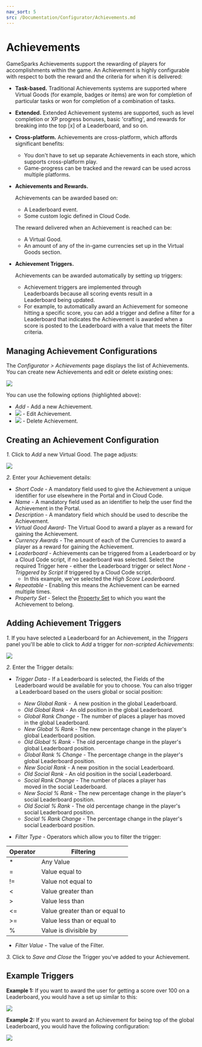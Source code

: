 ```yaml
---
nav_sort: 5
src: /Documentation/Configurator/Achievements.md
---
```


# Achievements

GameSparks Achievements support the rewarding of players for accomplishments within the game. An Achievement is highly configurable with respect to both the reward and the criteria for when it is delivered:
* **Task-based.** Traditional Achievements systems are supported where Virtual Goods (for example, badges or items) are won for completion of particular tasks or won for completion of a combination of tasks.
* **Extended.** Extended Achievement systems are supported, such as level completion or XP progress bonuses, basic 'crafting', and rewards for breaking into the top [x] of a Leaderboard, and so on.
* **Cross-platform.** Achievements are cross-platform, which affords significant benefits:
  * You don't have to set up separate Achievements in each store, which supports cross-platform play.
  * Game-progress can be tracked and the reward can be used across multiple platforms.


* **Achievements and Rewards.**

  Achievements can be awarded based on:
  * A Leaderboard event.
  * Some custom logic defined in Cloud Code.

  The reward delivered when an Achievement is reached can be:
  * A Virtual Good.
  * An amount of any of the in-game currencies set up in the Virtual Goods section.

* **Achievement Triggers.**

  Achievements can be awarded automatically by setting up triggers:
  * Achievement triggers are implemented through Leaderboards because all scoring events result in a Leaderboard being updated.
  * For example, to automatically award an Achievement for someone hitting a specific score, you can add a trigger and define a filter for a Leaderboard that indicates the Achievement is awarded when a score is posted to the Leaderboard with a value that meets the filter criteria.

## Managing Achievement Configurations

The *Configurator > Achievements* page displays the list of Achievements. You can create new Achievements and edit or delete existing ones:

![](img/Achs/6.png)

You can use the following options (highlighted above):

 * *Add* - Add a new Achievement.
 * ![](/img/icons/editicon.png) - Edit Achievement.
 * ![](/img/icons/deleteicon.png) - Delete Achievement.


## Creating an Achievement Configuration

*1.* Click to *Add* a new Virtual Good. The page adjusts:

![](img/Achs/7.png)

*2.* Enter your Achievement details:

* *Short Code* \- A mandatory field used to give the Achievement a unique identifier for use elsewhere in the Portal and in Cloud Code.
* *Name* \- A mandatory field used as an identifier to help the user find the Achievement in the Portal.
* *Description* \- A mandatory field which should be used to describe the Achievement.
* *Virtual Good Award*- The Virtual Good to award a player as a reward for gaining the Achievement.
* *Currency Awards* \- The amount of each of the Currencies to award a player as a reward for gaining the Achievement.
* *Leaderboard* \- Achievements can be triggered from a Leaderboard or by a Cloud Code script, if no Leaderboard was selected. Select the required Trigger here - either the Leaderboard trigger or select *None - Triggered by Script* if triggered by a Cloud Code script.
  * In this example, we've selected the *High Score Leaderboard*.
* *Repeatable*  \- Enabling this means the Achievement can be earned multiple times.
* *Property Set* - Select the [Property Set](/Documentation/Configurator/Properties.md) to which you want the Achievement to belong.

## Adding Achievement Triggers

*1.* If you have selected a Leaderboard for an Achievement, in the *Triggers* panel you'll be able to click to *Add* a trigger for *non-scripted Achievements*:

![](img/Achs/8.png)

*2.* Enter the Trigger details:

* *Trigger Data* \- If a Leaderboard is selected, the Fields of the Leaderboard would be available for you to choose. You can also trigger a Leaderboard based on the users global or social position:

  * *New Global Rank* \-  A new position in the global Leaderboard.
  * *Old Global Rank* \- An old position in the global Leaderboard.
  * *Global Rank Change* - The number of places a player has moved in the global Leaderboard.
  * *New Global % Rank* \- The new percentage change in the player's global Leaderboard position.
  * *Old Global % Rank* \- The old percentage change in the player's global Leaderboard position.
  * *Global Rank % Change* \- The percentage change in the player's global Leaderboard position.
  * *New Social Rank* \- A new position in the social Leaderboard.
  * *Old Social Rank* \- An old position in the social Leaderboard.
  * *Social Rank Change* \- The number of places a player has moved in the social Leaderboard.
  * *New Social % Rank* \- The new percentage change in the player's social Leaderboard position.
  * *Old Social % Rank* \- The old percentage change in the player's social Leaderboard position.
  * *Social % Rank Change* \- The percentage change in the player's social Leaderboard position.

* *Filter Type* \- Operators which allow you to filter the trigger:

| Operator | Filtering               
| ------| ---------
|  *  | Any Value
|  =   | Value equal to
|  !=   | Value not equal to
|  <  | Value greater than
|  >   | Value less than
|  <=   | Value greater than or equal to
|  >=  | Value less than or equal to
|  %   | Value is divisible by


* *Filter Value* - The value of the Filter.

*3.* Click to *Save and Close* the Trigger you've added to your Achievement.

## Example Triggers

**Example 1:** If you want to award the user for getting a score over 100 on a Leaderboard, you would have a set up similar to this:

![](img/Achs/9.png)

**Example 2:** If you want to award an Achievement for being top of the global Leaderboard, you would have the following configuration:

![](img/Achs/10.png)
